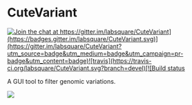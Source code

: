 # CuteVariant

[![Join the chat at https://gitter.im/labsquare/CuteVariant](https://badges.gitter.im/labsquare/CuteVariant.svg)](https://gitter.im/labsquare/CuteVariant?utm_source=badge&utm_medium=badge&utm_campaign=pr-badge&utm_content=badge)![travis](https://travis-ci.org/labsquare/CuteVariant.svg?branch=devel)[![Build status](https://ci.appveyor.com/api/projects/status/nq2xhr5ea7a34oek/branch/devel?svg=true)](https://ci.appveyor.com/project/dridk/cutevariant/branch/devel)

A GUI tool to filter genomic variations. 

![](https://github.com/labsquare/CuteVariant/blob/master/screencast.gif)

